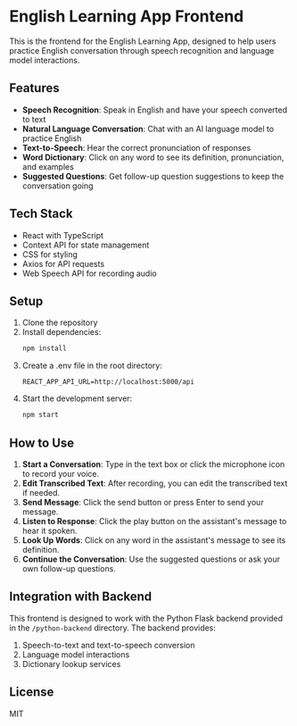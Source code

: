 # English Learning App Frontend

This is the frontend for the English Learning App, designed to help users practice English conversation through speech recognition and language model interactions.

## Features

- **Speech Recognition**: Speak in English and have your speech converted to text
- **Natural Language Conversation**: Chat with an AI language model to practice English
- **Text-to-Speech**: Hear the correct pronunciation of responses
- **Word Dictionary**: Click on any word to see its definition, pronunciation, and examples
- **Suggested Questions**: Get follow-up question suggestions to keep the conversation going

## Tech Stack

- React with TypeScript
- Context API for state management
- CSS for styling
- Axios for API requests
- Web Speech API for recording audio

## Setup

1. Clone the repository
2. Install dependencies:
   ```bash
   npm install
   ```
3. Create a .env file in the root directory:
   ```
   REACT_APP_API_URL=http://localhost:5000/api
   ```
4. Start the development server:
   ```bash
   npm start
   ```

## How to Use

1. **Start a Conversation**: Type in the text box or click the microphone icon to record your voice.
2. **Edit Transcribed Text**: After recording, you can edit the transcribed text if needed.
3. **Send Message**: Click the send button or press Enter to send your message.
4. **Listen to Response**: Click the play button on the assistant's message to hear it spoken.
5. **Look Up Words**: Click on any word in the assistant's message to see its definition.
6. **Continue the Conversation**: Use the suggested questions or ask your own follow-up questions.

## Integration with Backend

This frontend is designed to work with the Python Flask backend provided in the `/python-backend` directory. The backend provides:

1. Speech-to-text and text-to-speech conversion
2. Language model interactions
3. Dictionary lookup services

## License

MIT
